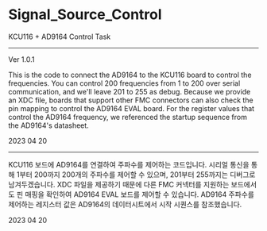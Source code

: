 # Signal_Source_Control
KCU116 + AD9164 Control Task



-----------------------

Ver 1.0.1

This is the code to connect the AD9164 to the KCU116 board to control the frequencies. 
You can control 200 frequencies from 1 to 200 over serial communication, and we'll leave 201 to 255 as debug.
Because we provide an XDC file, boards that support other FMC connectors can also check the pin mapping to control the AD9164 EVAL board. 
For the register values that control the AD9164 frequency, we referenced the startup sequence from the AD9164's datasheet. 

2023 04 20

-----------------------
KCU116 보드에 AD9164를 연결하여 주파수를 제어하는 코드입니다. 
시리얼 통신을 통해 1부터 200까지 200개의 주파수를 제어할 수 있으며, 201부터 255까지는 디버그로 남겨두겠습니다.
XDC 파일을 제공하기 때문에 다른 FMC 커넥터를 지원하는 보드에서도 핀 매핑을 확인하여 AD9164 EVAL 보드를 제어할 수 있습니다. 
AD9164 주파수를 제어하는 레지스터 값은 AD9164의 데이터시트에서 시작 시퀀스를 참조했습니다. 

2023 04 20
